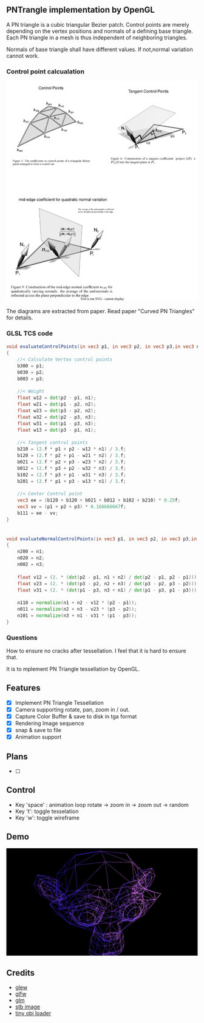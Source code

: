 ## PNTrangle implementation by OpenGL

A PN triangle is a cubic triangular Bezier patch. Control points are merely
depending on the vertex positions and normals of a defining base triangle.
Each PN triangle in a mesh is thus independent of neighboring triangles.

Normals of base triangle shall have different values. If not,normal variation cannot work.

### Control point calcualation

![PNTriangle Control point](PNTriangle.drawio.svg)

The diagrams are extracted from paper. Read paper "Curved PN Triangles" for details.

### GLSL TCS code

``` glsl
void evaluateControlPoints(in vec3 p1, in vec3 p2, in vec3 p3,in vec3 n1, in vec3 n2, in vec3 n3)
{
    //< Calculate Vertex control points
    b300 = p1;
    b030 = p2;
    b003 = p3;

    //< Weight
    float w12 = dot(p2 - p1, n1);
    float w21 = dot(p1 - p2, n2);
    float w23 = dot(p3 - p2, n2);
    float w32 = dot(p2 - p3, n3);
    float w31 = dot(p1 - p3, n3);
    float w13 = dot(p3 - p1, n1);

    //< Tangent control points
    b210 = (2.f * p1 + p2 - w12 * n1) / 3.f;
    b120 = (2.f * p2 + p1 - w21 * n2) / 3.f;
    b021 = (2.f * p2 + p3 - w23 * n2) / 3.f;
    b012 = (2.f * p3 + p2 - w32 * n3) / 3.f;
    b102 = (2.f * p3 + p1 - w31 * n3) / 3.f;
    b201 = (2.f * p1 + p3 - w13 * n1) / 3.f;

    //< Center Control point 
    vec3 ee = (b120 + b120 + b021 + b012 + b102 + b210) * 0.25f;
    vec3 vv = (p1 + p2 + p3) * 0.166666667f;
    b111 = ee - vv;
}


void evaluateNormalControlPoints(in vec3 p1, in vec3 p2, in vec3 p3,in vec3 n1, in vec3 n2, in vec3 n3)
{
    n200 = n1;
    n020 = n2;
    n002 = n3;

    float v12 = (2. * (dot(p2 - p1, n1 + n2) / dot(p2 - p1, p2 - p1)));
    float v23 = (2. * (dot(p3 - p2, n2 + n3) / dot(p3 - p2, p3 - p2)));
    float v31 = (2. * (dot(p1 - p3, n3 + n1) / dot(p1 - p3, p1 - p3)));

    n110 = normalize(n1 + n2 - v12 * (p2 - p1));
    n011 = normalize(n2 + n3 - v23 * (p3 - p2));
    n101 = normalize(n3 + n1 - v31 * (p1 - p3));
}
```

### Questions
How to ensure no cracks after tessellation. I feel that it is hard to ensure that.


It is to mplement PN Triangle tessellation by OpenGL.

## Features 
- [x] Implement PN Triangle Tessellation
- [x] Camera supporting rotate, pan, zoom in / out.
- [x] Capture Color Buffer & save to disk in tga format
- [x] Rendering Image sequence
- [x] snap & save to file
- [x] Animation support 

## Plans

- [ ]  

## Control 

- Key 'space' : animation loop  rotate -> zoom in -> zoom out -> random 
- Key 't': toggle tesselation
- Key 'w': toggle wireframe 

## Demo 
![screen](./images/anim.gif)

## Credits
- [glew]()
- [glfw]()
- [glm]()
- [stb image](https://github.com/nothings/stb)
- [tiny obj loader]()
